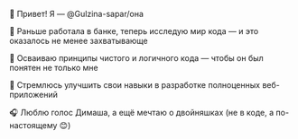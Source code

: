 👋 Привет! Я — @Gulzina-sapar/она

🧭 Раньше работала в банке, теперь исследую мир кода — и это оказалось не менее захватывающе

🌱 Осваиваю принципы чистого и логичного кода — чтобы он был понятен не только мне

🚀 Стремлюсь улучшить свои навыки в разработке полноценных веб-приложений

🎧 Люблю голос Димаша, а ещё мечтаю о двойняшках (не в коде, а по-настоящему 😊)


